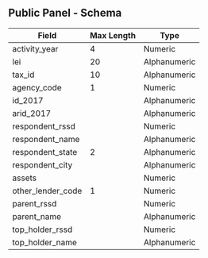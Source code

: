 ## Public Panel - Schema

|Field|Max Length|Type|
|-----|----------|----|
activity\_year|4|Numeric
lei|20|Alphanumeric
tax\_id|10|Alphanumeric
agency\_code|1|Numeric
id\_2017||Alphanumeric
arid\_2017||Alphanumeric
respondent\_rssd||Numeric
respondent\_name||Alphanumeric
respondent\_state|2|Alphanumeric
respondent\_city||Alphanumeric
assets||Numeric
other\_lender\_code|1|Numeric
parent\_rssd||Numeric
parent\_name||Alphanumeric
top\_holder\_rssd||Numeric
top\_holder\_name||Alphanumeric
